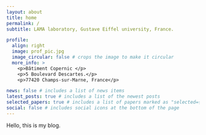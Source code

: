 ```yaml
---
layout: about
title: home
permalink: /
subtitle: LAMA laboratory, Gustave Eiffel university, France.

profile:
  align: right
  image: prof_pic.jpg
  image_circular: false # crops the image to make it circular
  more_info: >
    <p>Bâtiment Copernic </p>
    <p>5 Boulevard Descartes.</p>
    <p>77420 Champs-sur-Marne, France</p>

news: false # includes a list of news items
latest_posts: true # includes a list of the newest posts
selected_papers: true # includes a list of papers marked as "selected={true}"
social: false # includes social icons at the bottom of the page
---
```


Hello, this is my blog.
